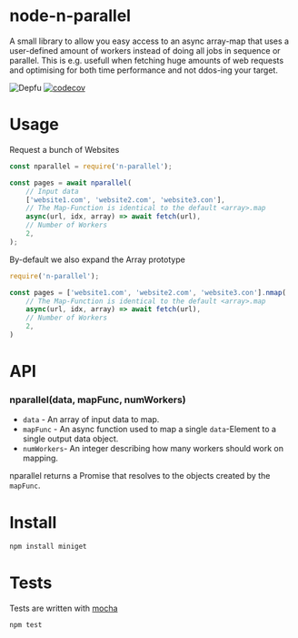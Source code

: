 # node-n-parallel

A small library to allow you easy access to an async array-map that uses a user-defined amount of workers instead of doing all jobs in sequence or parallel. This is e.g. usefull when fetching huge amounts of web requests and optimising for both time performance and not ddos-ing your target.


![Depfu](https://img.shields.io/depfu/timeforaninja/node-n-parallel)
[![codecov](https://codecov.io/gh/timeforaninja/n-parallel/branch/master/graph/badge.svg)](https://codecov.io/gh/timeforaninja/n-parallel)

# Usage

Request a bunch of Websites

```js
const nparallel = require('n-parallel');

const pages = await nparallel(
    // Input data
    ['website1.com', 'website2.com', 'website3.con'],
    // The Map-Function is identical to the default <array>.map
    async(url, idx, array) => await fetch(url),
    // Number of Workers
    2,
);
```

By-default we also expand the Array prototype

```js
require('n-parallel');

const pages = ['website1.com', 'website2.com', 'website3.con'].nmap(
    // The Map-Function is identical to the default <array>.map
    async(url, idx, array) => await fetch(url),
    // Number of Workers
    2,
)
```

# API

### nparallel(data, mapFunc, numWorkers)

* `data` - An array of input data to map.
* `mapFunc` - An async function used to map a single `data`-Element to a single output data object.
* `numWorkers`- An integer describing how many workers should work on mapping.

nparallel returns a Promise that resolves to the objects created by the `mapFunc`.


# Install
```bash
npm install miniget
```


# Tests
Tests are written with [mocha](https://mochajs.org)

```bash
npm test
```
